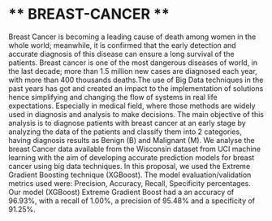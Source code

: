 # ** BREAST-CANCER **
Breast Cancer is becoming a leading cause of death among women in the whole world; meanwhile, it is confirmed that the early detection and accurate diagnosis of this disease can ensure a long survival of the patients. Breast cancer is one of the most dangerous diseases of world, in the last decade; more than 1.5 million new cases are diagnosed each year, with more than 400 thousands deaths.The use of Big Data techniques in the past years has got and created an impact to the implementation of solutions hence simplifying and changing the flow of systems in real life expectations. Especially in medical field, where those methods are widely used in diagnosis and analysis to make decisions. The main objective of this analysis is to diagnose patients with breast cancer at an early stage by analyzing the data of the patients and classify them into 2 categories, having diagnosis results as Benign (B) and Malignant (M). We analyse the breast Cancer data available from the Wisconsin dataset from UCI machine learning with the aim of developing accurate prediction models for breast cancer using big data techniques. In this proposal, we used the Extreme Gradient Boosting technique (XGBoost). The model evaluation/validation metrics used were: Precision, Accuracy, Recall, Specificity percentages. Our model (XGBoost) Extreme Gradient Boost had a an accuracy of 96.93%, with a recall of 1.00%, a precision of 95.48% and a specificity of 91.25%.
